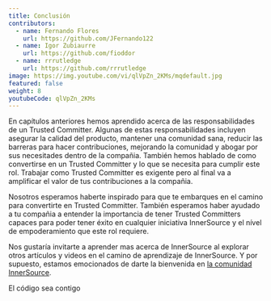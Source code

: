 ```yaml
---
title: Conclusión
contributors:
  - name: Fernando Flores
    url: https://github.com/JFernando122
  - name: Igor Zubiaurre
    url: https://github.com/fioddor
  - name: rrrutledge
    url: https://github.com/rrrutledge
image: https://img.youtube.com/vi/qlVpZn_2KMs/mqdefault.jpg
featured: false
weight: 8
youtubeCode: qlVpZn_2KMs
---
```

<div class="paragraph">
<p>En capítulos anteriores hemos aprendido acerca de las responsabilidades de un Trusted Committer.
Algunas de estas responsabilidades incluyen asegurar la calidad del producto, mantener una comunidad sana, reducir las barreras para hacer contribuciones, mejorando la comunidad y abogar por sus necesitades dentro de la compañia.
También hemos hablado de como convertirse en un Trusted Committer y lo que se necesita para cumplir este rol.
Trabajar como Trusted Committer es exigente pero al final va a amplificar el valor de tus contribuciones a la compañia.</p>
</div>
<div class="paragraph">
<p>Nosotros esperamos haberte inspirado para que te embarques en el camino para convertirte en Trusted Committer.
También esperamos haber ayudado a tu compañia a entender la importancia de tener Trusted Committers capaces para poder tener éxito en cualquier iniciativa InnerSource y el nível de empoderamiento que este rol requiere.</p>
</div>
<div class="paragraph">
<p>Nos gustaría invitarte a aprender mas acerca de InnerSource al explorar otros artículos y videos en el camino de aprendizaje de InnerSource.
Y por supuesto, estamos emocionados de darte la bienvenida en <a href="http://www.innersourcecommons.org/">la comunidad InnerSource</a>.</p>
</div>
<div class="paragraph">
<p>El código sea contigo</p>
</div>
<!--- This file autogenerated from https://github.com/InnerSourceCommons/InnerSourceLearningPath/blob/main/scripts -->